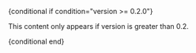{conditional if condition="version >= 0.2.0"}

This content only appears if version is greater than 0.2.

{conditional end}
